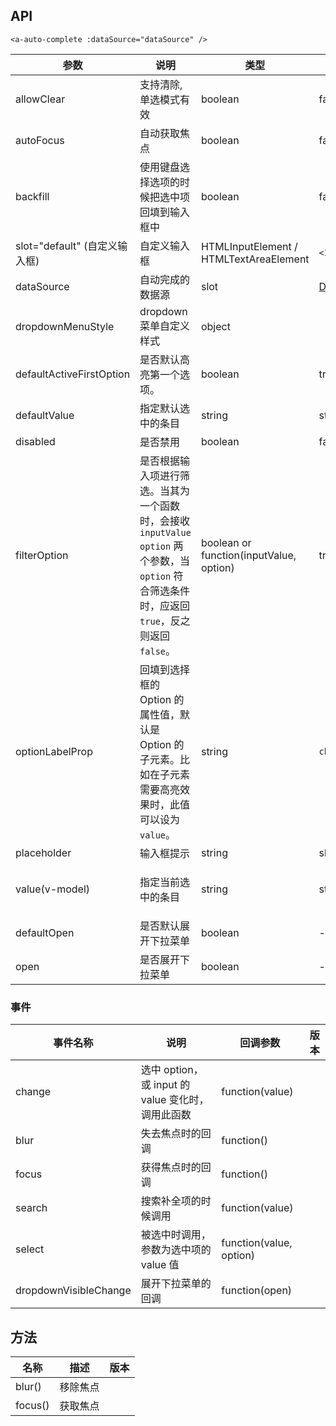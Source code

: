 ## API 

```
<a-auto-complete :dataSource="dataSource" />
```

| 参数 | 说明 | 类型 | 默认值 | 版本 |
| --- | --- | --- | --- | --- |
| allowClear | 支持清除, 单选模式有效 | boolean | false |  |
| autoFocus | 自动获取焦点 | boolean | false |  |
| backfill | 使用键盘选择选项的时候把选中项回填到输入框中 | boolean | false |  |
| slot="default" (自定义输入框) | 自定义输入框 | HTMLInputElement / HTMLTextAreaElement | `<Input />` |  |
| dataSource | 自动完成的数据源 | slot | [DataSourceItemType](https://github.com/vueComponent/ant-design-vue/blob/724d53b907e577cf5880c1e6742d4c3f924f8f49/components/auto-complete/index.vue#L9)[] |  |  |
| dropdownMenuStyle | dropdown 菜单自定义样式 | object |  | 1.5.0 |
| defaultActiveFirstOption | 是否默认高亮第一个选项。 | boolean | true |  |
| defaultValue | 指定默认选中的条目 | string|string[]| 无 |  |  |
| disabled | 是否禁用 | boolean | false |  |
| filterOption | 是否根据输入项进行筛选。当其为一个函数时，会接收 `inputValue` `option` 两个参数，当 `option` 符合筛选条件时，应返回 `true`，反之则返回 `false`。 | boolean or function(inputValue, option) | true |  |
| optionLabelProp | 回填到选择框的 Option 的属性值，默认是 Option 的子元素。比如在子元素需要高亮效果时，此值可以设为 `value`。 | string | `children` |  |
| placeholder | 输入框提示 | string | slot | - |  |
| value(v-model) | 指定当前选中的条目 | string|string[]|{ key: string, label: string|vNodes }|Array<{ key: string, label: string|vNodes }> | 无 |  |
| defaultOpen | 是否默认展开下拉菜单 | boolean | - |  |
| open | 是否展开下拉菜单 | boolean | - |  |

### 事件 

| 事件名称 | 说明 | 回调参数 | 版本 |
| --- | --- | --- | --- |
| change | 选中 option，或 input 的 value 变化时，调用此函数 | function(value) |  |
| blur | 失去焦点时的回调 | function() |  |
| focus | 获得焦点时的回调 | function() |  |
| search | 搜索补全项的时候调用 | function(value) |  |
| select | 被选中时调用，参数为选中项的 value 值 | function(value, option) |  |
| dropdownVisibleChange | 展开下拉菜单的回调 | function(open) |  |

## 方法 

| 名称 | 描述 | 版本 |
| --- | --- | --- |
| blur() | 移除焦点 |  |
| focus() | 获取焦点 |  |